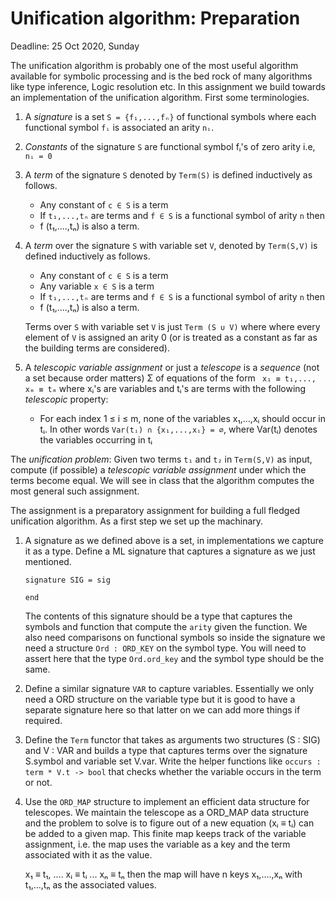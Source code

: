 # Unification algorithm: Preparation

Deadline: 25 Oct 2020, Sunday

The unification algorithm is probably one of the most useful algorithm
available for symbolic processing and is the bed rock of many
algorithms like type inference, Logic resolution etc. In this
assignment we build towards an implementation of the unification
algorithm. First some terminologies.


1. A *signature* is a set `S = {f₁,...,fₙ}` of functional symbols
   where each functional symbol `fᵢ` is associated an arity `nᵢ`.


2. *Constants* of the signature `S` are functional symbol fᵢ's of zero arity
   i.e, `nᵢ = 0`

3. A *term* of the signature `S` denoted by `Term(S)` is defined inductively as follows.

   - Any constant of `c ∈ S` is a term
   - If `t₁,...,tₙ` are terms and `f ∈ S` is a functional symbol of arity `n` then
   - f (t₁,....,tₙ) is also a term.


4. A *term* over the signature `S` with variable set `V`, denoted by `Term(S,V)`
   is defined inductively as follows.

   - Any constant of `c ∈ S` is a term
   - Any variable `x ∈ S` is a term
   - If `t₁,...,tₙ` are terms and `f ∈ S` is a functional symbol of arity `n` then
   - f (t₁,....,tₙ) is also a term.

	Terms over `S` with variable set `V` is just `Term (S ∪ V)` where
	where every element of `V` is assigned an arity 0 (or is treated
	as a constant as far as the building terms are considered).


5. A *telescopic variable assignment* or just a *telescope* is a
   *sequence* (not a set because order matters) Σ of equations of the
   form ` x₁ ≡ t₁,..., xₘ ≡ tₘ` where xᵢ's are variables and tᵢ's are
   terms with the following *telescopic* property:

   - For each index 1 ≤ i ≤ m, none of the variables x₁,...,xᵢ should
	 occur in tᵢ. In other words `Var(tᵢ) ∩ {x₁,...,xᵢ} = ∅`, where
	 Var(tᵢ) denotes the variables occurring in tᵢ

The *unification problem*: Given two terms `t₁` and `t₂` in
`Term(S,V)` as input, compute (if possible) a *telescopic variable
assignment* under which the terms become equal. We will see in class
that the algorithm computes the most general such assignment.

The assignment is a preparatory assignment for building a full fledged
unification algorithm. As a first step we set up the machinary.


1. A signature as we defined above is a set, in implementations we
   capture it as a type. Define a ML signature that captures a
   signature as we just mentioned.

   ```
   signature SIG = sig

   end

   ```

   The contents of this signature should be a type that captures the
   symbols and function that compute the `arity` given the function.
   We also need comparisons on functional symbols so inside the
   signature we need a structure `Ord : ORD_KEY` on the symbol type.
   You will need to assert here that the type `Ord.ord_key` and the
   symbol type should be the same.

2. Define a similar signature `VAR` to capture variables. Essentially
   we only need a ORD structure on the variable type but it is good to
   have a separate signature here so that latter on we can add more
   things if required.

3. Define the `Term` functor that takes as arguments two structures
   (S : SIG) and V : VAR and builds a type that captures terms over
   the signature S.symbol and variable set V.var. Write the helper
   functions like `occurs : term * V.t -> bool` that checks whether
   the variable occurs in the term or not.

4. Use the `ORD_MAP` structure to implement an efficient data
   structure for telescopes. We maintain the telescope as a ORD_MAP
   data structure and the problem to solve is to figure out of a new
   equation (xᵢ ≡ tᵢ) can be added to a given map. This finite map
   keeps track of the variable assignment, i.e. the map uses the
   variable as a key and the term associated with it as the value.

   x₁ ≡ t₁, .... xᵢ ≡ tᵢ ... xₙ ≡ tₙ then the map will have n keys
   x₁,....,xₙ with t₁,...,tₙ as the associated values.
